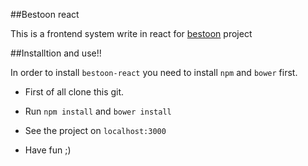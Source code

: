 ##Bestoon react

This is a frontend system write in react for [bestoon](http://bestoon.ir) project

##Installtion and use!!

In order to install `bestoon-react` you need to install `npm` and `bower` first.

   - First of all clone this git.

   - Run `npm install` and `bower install`

   - See the project on `localhost:3000`

   - Have fun ;)
